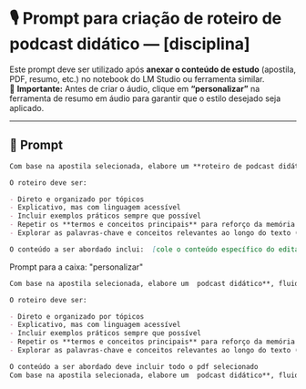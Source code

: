 
# 🎙️ Prompt para criação de roteiro de podcast didático — [disciplina]

Este prompt deve ser utilizado após **anexar o conteúdo de estudo** (apostila, PDF, resumo, etc.) no notebook do LM Studio ou ferramenta similar.  
📌 **Importante:** Antes de criar o áudio, clique em **“personalizar”** na ferramenta de resumo em áudio para garantir que o estilo desejado seja aplicado.

---

## 🧾 Prompt
```markdown
Com base na apostila selecionada, elabore um **roteiro de podcast didático**, fluido e com linguagem simples, que facilite a memorização dos conteúdos de **[disciplina]** voltados para concursos públicos.

O roteiro deve ser:

- Direto e organizado por tópicos
- Explicativo, mas com linguagem acessível
- Incluir exemplos práticos sempre que possível
- Repetir os **termos e conceitos principais** para reforço da memória
- Explorar as palavras-chave e conceitos relevantes ao longo do texto (mesmo que explicados de forma simplificada)

O conteúdo a ser abordado inclui:  [cole o conteúdo específico do edital que tem no pdf selecionado]
```

Prompt para a caixa: "personalizar"
```markdown
Com base na apostila selecionada, elabore um  podcast didático**, fluido e com linguagem simples, que facilite a memorização dos conteúdos de contabilidade e orçamento publicos. 

O roteiro deve ser:

- Direto e organizado por tópicos
- Explicativo, mas com linguagem acessível
- Incluir exemplos práticos sempre que possível
- Repetir os **termos e conceitos principais** para reforço da memória
- Explorar as palavras-chave e conceitos relevantes ao longo do texto (mesmo que explicados de forma simplificada)

O conteúdo a ser abordado deve incluir todo o pdf selecionado
Com base na apostila selecionada, elabore um  podcast didático**, fluido e com linguagem simples, que facilite a memorização dos conteúdos de contabilidade e orçamento publicos. 

```
